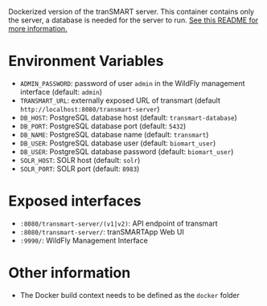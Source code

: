 Dockerized version of the tranSMART server.
This container contains only the server, a database is needed for the server to run.
[See this README for more information.](../README.md)

# Environment Variables
* `ADMIN_PASSWORD`: password of user `admin` in the WildFly management interface (default: `admin`)
* `TRANSMART_URL`: externally exposed URL of transmart (default `http://localhost:8080/transmart-server`)
* `DB_HOST`: PostgreSQL database host (default: `transmart-database`)
* `DB_PORT`: PostgreSQL database port (default: `5432`)
* `DB_NAME`: PostgreSQL database name (default: `transmart`)
* `DB_USER`: PostgreSQL database user (default: `biomart_user`)
* `DB_USER`: PostgreSQL database password (default: `biomart_user`)
* `SOLR_HOST`: SOLR host (default: `solr`)
* `SOLR_PORT`: SOLR port (default: `8983`)

# Exposed interfaces
* `:8080/transmart-server/(v1|v2)`: API endpoint of transmart
* `:8080/transmart-server/`: tranSMARTApp Web UI
* `:9990/`: WildFly Management Interface

# Other information
* The Docker build context needs to be defined as the `docker` folder
